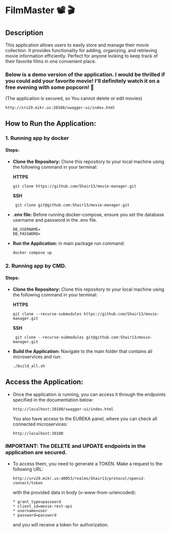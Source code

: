 # FilmMaster 📽 🎬

## Description

This application allows users to easily store and manage their movie collection. It provides functionality for adding,
organizing, and retrieving movie information efficiently. Perfect for anyone looking to keep track of their favorite
films in one convenient place.

### Below is a demo version of the application. I would be thrilled if you could add your favorite movie! I'll definitely watch it on a free evening with some popcorn! 🍿

(The application is secured, so You cannot delete or edit movies)

```
http://srv29.mikr.us:20180/swagger-ui/index.html
```

## How to Run the Application:

### 1. Running app by docker

#### Steps:

- **Clone the Repository:** Clone this repository to your local machine using the following command in your terminal:

  **HTTPS**
   ```
   git clone https://github.com/Shair13/movie-manager.git
   ```
  **SSH**
  ```
   git clone git@github.com:Shair13/movie-manager.git
  ```

- **.env file:** Before running docker-compose, ensure you set the database username and password in the .env file.

  ```
  DB_USERNAME=
  DB_PASSWORD=
  ```

- **Run the Application:** in main package run command:

   ```bash
   docker compose up
   ```

### 2. Running app by CMD.

#### Steps:

- **Clone the Repository:** Clone this repository to your local machine using the following command in your terminal:

  **HTTPS**
    ```
    git clone --recurse-submodules https://github.com/Shair13/movie-manager.git
    ```
  **SSH**
   ```
    git clone --recurse-submodules git@github.com:Shair13/movie-manager.git
   ```

- **Build the Application:** Navigate to the main folder that contains all microservices and run:

    ```bash
    ./build_all.sh
    ```

## Access the Application:
- Once the application is running, you can access it through the endpoints specified in the documentation below:

   ```
   http://localhost:20180/swagger-ui/index.html
   ```

  You also have access to the EUREKA panel, where you can check all connected microservices:

   ```
   http://localhost:30180
   ```

### IMPORTANT: The DELETE and UPDATE endpoints in the application are secured.

- To access them, you need to generate a TOKEN. Make a request to the following URL:

    ```
    http://srv29.mikr.us:40053/realms/Shair13/protocol/openid-connect/token
    ```
  with the provided data in body (x-www-from-urlencoded):

    ```
    * grant_type=password
    * client_id=movie-rest-api
    * username=user
    * password=password
    ```

  and you will receive a token for authorization.



    
    
    
    
    
    
    
    
 
